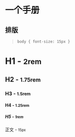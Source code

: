 # 一个手册

## 排版

> `body { font-size: 15px }`

<h1>H1 - <small class="text-secondary">2rem</small></h1>
<h2>H2 - <small class="text-secondary">1.75rem</small></h2>
<h3>H3 - <small class="text-secondary">1.5rem</small></h3>
<h4>H4 - <small class="text-secondary">1.25rem</small></h4>
<h5>H5 - <small class="text-secondary">1rem</small></h5>
<p>正文 - <small class="text-secondary">15px</small></p>


